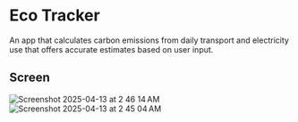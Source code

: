 # Eco Tracker
An app that calculates carbon emissions from daily transport and electricity use that offers accurate estimates based on user input.

## Screen
![Screenshot 2025-04-13 at 2 46 14 AM](https://github.com/user-attachments/assets/03b7876d-f4a1-49d7-8365-5dfb11daa188)
![Screenshot 2025-04-13 at 2 45 04 AM](https://github.com/user-attachments/assets/d94e5228-7a66-4830-b848-9c965570421b)
